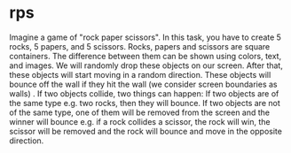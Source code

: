 # rps

Imagine a game of "rock paper scissors".
In this task, you have to create 5 rocks, 5 papers, and 5 scissors.
Rocks, papers and scissors are square containers. The difference between them can be shown using colors, text, and images.
We will randomly drop these objects on our screen. After that, these objects will start moving in a random direction. These objects will bounce off the wall if they hit the wall (we consider screen boundaries as walls) . If two objects collide, two things can happen:
If two objects are of the same type e.g. two rocks, then they will bounce. If two objects are not of the same type, one of them will be removed from the screen and the winner will bounce e.g. if a rock collides a scissor, the rock will win, the scissor will be removed and the rock will bounce and move in the opposite direction.
